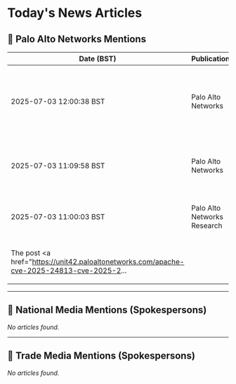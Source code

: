# Today's News Articles

## 📌 Palo Alto Networks Mentions

| Date (BST) | Publication | Title | Summary |
|------------|-------------|-------|---------|
| 2025-07-03 12:00:38 BST | Palo Alto Networks | [Is Palo Alto Networks, Inc.'s (NASDAQ:PANW) Latest Stock Performance A Reflection Of Its Financial Health? - Yahoo Finance](https://news.google.com/rss/articles/CBMigAFBVV95cUxPOHg0N0xGLWsxNkpaSFdINkUxSEFNWXlJbHRJMHJWRUhjR0t3YnV5b1N3RkNOdmtOcW5tOW9NVGpzbEZkSXBlMVMzbTk3SDFMeEM4NUwzTWk5QVU2RkNWSGpSbm4xbFM5bEE3dkhoYXBwbERReGFJT1c5QUFWblVXLQ?oc=5) | <a href="https://news.google.com/rss/articles/CBMigAFBVV95cUxPOHg0N0xGLWsxNkpaSFdINkUxSEFNWXlJbHRJMHJWRUhjR0t3YnV5b1N3RkNOdmtOcW5tOW9NVGpzbEZkSXBlMVMzbTk3SDFMeEM4NUwzTWk5QVU2RkNWSGpSbm4xbFM5bEE3dkhoYX... |
| 2025-07-03 11:09:58 BST | Palo Alto Networks | [Apache Under the Lens: Tomcat’s Partial PUT and Camel’s Header Hijack - Unit 42](https://news.google.com/rss/articles/CBMikgFBVV95cUxNWE9NRzNqdXNDREh5SmFjd2tQaEYySUFNWlVsOXR3dFlGT2lDZ0JmNGYyNUtHVmNwVHRGUzNOSERvaHR3WmdqV09ZaENQSkhUb2k1UEV3Tm5NVnFrVVRLbmt6QmhhQTNiMWhDd1hiYW5xclFRdlUwbjEzZEp0OTVxWVJnbEFUQlJGVjR3Q3U2bi0zUQ?oc=5) | <a href="https://news.google.com/rss/articles/CBMikgFBVV95cUxNWE9NRzNqdXNDREh5SmFjd2tQaEYySUFNWlVsOXR3dFlGT2lDZ0JmNGYyNUtHVmNwVHRGUzNOSERvaHR3WmdqV09ZaENQSkhUb2k1UEV3Tm5NVnFrVVRLbmt6QmhhQTNiMWhDd1hiYW... |
| 2025-07-03 11:00:03 BST | Palo Alto Networks Research | [Apache Under the Lens: Tomcat’s Partial PUT and Camel’s Header Hijack](https://unit42.paloaltonetworks.com/apache-cve-2025-24813-cve-2025-27636-cve-2025-29891/) | <p>We analyze CVE-2025-24813 (Tomcat Partial PUT RCE) and CVE-2025-27636/29891 (Camel Header Hijack RCE). </p>
<p>The post <a href="https://unit42.paloaltonetworks.com/apache-cve-2025-24813-cve-2025-2... |

---
## 📰 National Media Mentions (Spokespersons)

_No articles found._

---
## 📘 Trade Media Mentions (Spokespersons)

_No articles found._
